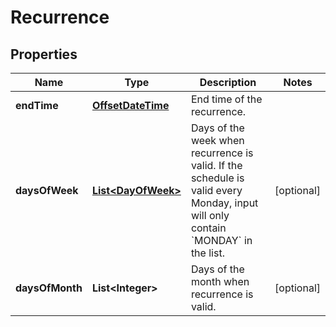 
# Recurrence

## Properties
Name | Type | Description | Notes
------------ | ------------- | ------------- | -------------
**endTime** | [**OffsetDateTime**](OffsetDateTime.md) | End time of the recurrence. | 
**daysOfWeek** | [**List&lt;DayOfWeek&gt;**](DayOfWeek.md) | Days of the week when recurrence is valid. If the schedule is valid every Monday, input will only contain &#x60;MONDAY&#x60; in the list. |  [optional]
**daysOfMonth** | **List&lt;Integer&gt;** | Days of the month when recurrence is valid. |  [optional]



